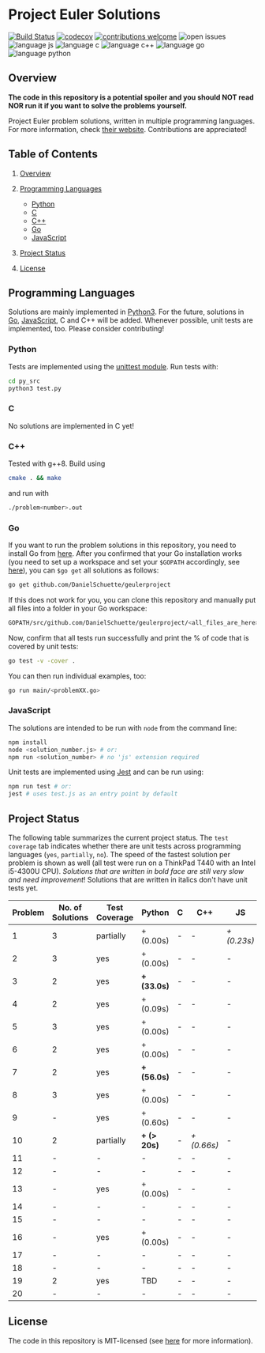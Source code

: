 # Project Euler Solutions

[![Build Status](https://travis-ci.org/PhilippSchuette/projecteuler.svg?branch=master)](https://travis-ci.org/PhilippSchuette/projecteuler) [![codecov](https://codecov.io/gh/PhilippSchuette/projecteuler/branch/master/graph/badge.svg)](https://codecov.io/gh/PhilippSchuette/projecteuler) [![contributions welcome](https://img.shields.io/badge/contributions-welcome-brightgreen.svg?style=flat)](https://github.com/dwyl/esta/issues) ![open issues](https://img.shields.io/github/issues/PhilippSchuette/projecteuler.svg?style=flat) ![language js](https://img.shields.io/badge/Language-JS-blue.svg) ![language c](https://img.shields.io/badge/Language-C-blue.svg) ![language c++](https://img.shields.io/badge/Language-C++-blue.svg) ![language go](https://img.shields.io/badge/Language-Go-blue.svg) ![language python](https://img.shields.io/badge/Language-Python-blue.svg)

## <a name="overview"></a> Overview

**The code in this repository is a potential spoiler and you should NOT read NOR run it if you want to solve the problems yourself.**

Project Euler problem solutions, written in multiple programming languages. For more information, check [their website](https://projecteuler.net/). Contributions are appreciated!

## <a name="toc"></a> Table of Contents

1. [Overview](#overview)

2. [Programming Languages](#langs)

    - [Python](#python)
    - [C](#c)
    - [C++](#cpp)
    - [Go](#go)
    - [JavaScript](#js)

3. [Project Status](#project-status)

4. [License](#license)

## <a name="langs"></a> Programming Languages

Solutions are mainly implemented in [Python3](https://www.python.org/). For the future, solutions in [Go](https://golang.org/), [JavaScript](https://www.javascript.com/), C and C++ will be added. Whenever possible, unit tests are implemented, too. Please consider contributing!

### <a name="python"></a> Python

Tests are implemented using the [unittest module](https://docs.python.org/3/library/unittest.html). Run tests with:

```bash
cd py_src
python3 test.py
```

### <a name="c"></a> C

No solutions are implemented in C yet!

### <a name="cpp"></a> C++

Tested with g++8. Build using

```bash
cmake . && make
```

and run with

```bash
./problem<number>.out
```

### <a name="go"></a> Go

If you want to run the problem solutions in this repository, you need to install Go from [here](https://golang.org/). After you confirmed that your Go installation works (you need to set up a workspace and set your `$GOPATH` accordingly, see [here](https://golang.org/doc/code.html)), you can `$go get` all solutions as follows:

```bash
go get github.com/DanielSchuette/geulerproject
```

If this does not work for you, you can clone this repository and manually put all files into a folder in your Go workspace:

```bash
GOPATH/src/github.com/DanielSchuette/geulerproject/<all_files_are_here>
```

Now, confirm that all tests run successfully and print the % of code that is covered by unit tests:

```bash
go test -v -cover .
```

You can then run individual examples, too:

```bash
go run main/<problemXX.go>
```

### <a name="js"></a> JavaScript

The solutions are intended to be run with `node` from the command line:

```bash
npm install
node <solution_number.js> # or:
npm run <solution_number> # no 'js' extension required
```

Unit tests are implemented using [Jest](https://jestjs.io/docs/en/getting-started.html) and can be run using:

```bash
npm run test # or:
jest # uses test.js as an entry point by default
```

## <a name="project-status"></a> Project Status

The following table summarizes the current project status. The `test coverage` tab indicates whether there are unit tests across programming languages (`yes`, `partially`, `no`). The speed of the fastest solution per problem is shown as well (all test were run on a ThinkPad T440 with an Intel i5-4300U CPU). *Solutions that are written in bold face are still very slow and need improvement*! Solutions that are written in italics don't have unit tests yet.

| Problem | No. of Solutions | Test Coverage |      Python | C |       C++ |        JS |    Go |
| ------- | ---------------- | ------------- | ----------- |---| --------- | --------- | ----- |
|       1 |                3 |     partially |  + (0.00s)  | - |      -    |*+ (0.23s)*| + (s) |
|       2 |                3 |           yes |  + (0.00s)  | - |      -    |    -      | + (s) |
|       3 |                2 |           yes |**+ (33.0s)**| - |      -    |    -      | + (s) |
|       4 |                2 |           yes |  + (0.09s)  | - |      -    |    -      | + (s) |
|       5 |                3 |           yes |  + (0.00s)  | - |      -    |    -      | + (s) |
|       6 |                2 |           yes |  + (0.00s)  | - |      -    |    -      | + (s) |
|       7 |                2 |           yes |**+ (56.0s)**| - |      -    |    -      | + (s) |
|       8 |                3 |           yes |  + (0.00s)  | - |      -    |    -      | + (s) |
|       9 |                - |           yes |  + (0.60s)  | - |      -    |    -      | + (s) |
|      10 |                2 |     partially |**+ (> 20s)**| - |*+ (0.66s)*|    -      | + (s) |
|      11 |                - |             - |     -       | - |      -    |    -      |    -  |
|      12 |                - |             - |     -       | - |      -    |    -      |    -  |
|      13 |                - |           yes |  + (0.00s)  | - |      -    |    -      |    -  |
|      14 |                - |             - |     -       | - |      -    |    -      |    -  |
|      15 |                - |             - |     -       | - |      -    |    -      |    -  |
|      16 |                - |           yes |  + (0.00s)  | - |      -    |    -      |    -  |
|      17 |                - |             - |     -       | - |      -    |    -      |    -  |
|      18 |                - |             - |     -       | - |      -    |    -      |    -  |
|      19 |                2 |           yes |     TBD     | - |      -    |    -      |    -  |
|      20 |                - |             - |     -       | - |      -    |    -      |    -  |


## <a name="license"></a> License

The code in this repository is MIT-licensed (see [here](./LICENSE.md) for more information).
